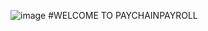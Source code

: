 ![image](https://github.com/user-attachments/assets/2a33401c-b938-41a4-8562-79939e64490b)
#WELCOME TO PAYCHAINPAYROLL
